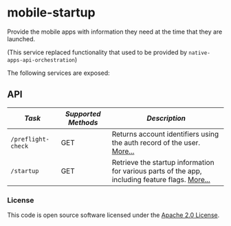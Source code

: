 # mobile-startup

Provide the mobile apps with information they need at the time that they are launched.

(This service replaced functionality that used to be provided by `native-apps-api-orchestration`)

The following services are exposed:

API
---

| *Task* | *Supported Methods* | *Description* |
|--------|----|----|
| ```/preflight-check``` | GET | Returns account identifiers using the auth record of the user. [More...](docs/preflight-check.md) |
| ```/startup``` | GET | Retrieve the startup information for various parts of the app, including feature flags. [More...](docs/startup.md) |

### License

This code is open source software licensed under the [Apache 2.0 License]("http://www.apache.org/licenses/LICENSE-2.0.html").
